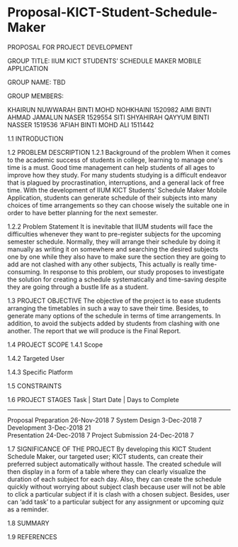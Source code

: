 # Proposal-KICT-Student-Schedule-Maker

PROPOSAL FOR PROJECT DEVELOPMENT
 
GROUP TITLE:
IIUM KICT STUDENTS’ SCHEDULE MAKER MOBILE APPLICATION
 
GROUP NAME: TBD
 
GROUP MEMBERS:
 
KHAIRUN NUWWARAH BINTI MOHD NOHKHAINI 1520982
AIMI BINTI AHMAD JAMALUN NASER 1529554
SITI SHYAHIRAH QAYYUM BINTI NASSER 1519536
‘AFIAH BINTI MOHD ALI 1511442

 
1.1 INTRODUCTION



1.2 PROBLEM DESCRIPTION
1.2.1 Background of the problem
When it comes to the academic success of students in college, learning to manage one's time is a must. Good time management can help students of all ages to improve how they study. For many students studying is a difficult endeavor that is plagued by procrastination, interruptions, and a general lack of free time. With the development of IIUM KICT Students’ Schedule Maker Mobile Application, students can generate schedule of their subjects into many choices of time arrangements so they can choose wisely the suitable one in order to have better planning for the next semester.

1.2.2 Problem Statement
It is inevitable that IIUM students will face the difficulties whenever they want to pre-register subjects for the upcoming semester schedule. Normally, they will arrange their schedule by doing it manually as writing it on somewhere and searching the desired subjects one by one while they also have to make sure the section they are going to add are not clashed with any other subjects, This actually is really time-consuming. In response to this problem, our study proposes to investigate  the solution for creating a schedule systematically and time-saving despite they are going through a bustle life as a student.

1.3 PROJECT OBJECTIVE
The objective of the project is to ease students arranging the timetables in such a way to save their time. Besides, to generate many options of the schedule in terms of time arrangements. In addition, to avoid the subjects added by students from clashing with one another. The report that we will produce is the Final Report. 


1.4 PROJECT SCOPE
1.4.1 Scope


1.4.2 Targeted User

 
1.4.3 Specific Platform


1.5 CONSTRAINTS



1.6 PROJECT STAGES
Task                    | Start Date      | Days to Complete
------------------------  ----------------  ----------------
Proposal Preparation      26-Nov-2018       7
System Design             3-Dec-2018        7
Development               3-Dec-2018        21             
Presentation              24-Dec-2018       7
Project Submission        24-Dec-2018       7


1.7 SIGNIFICANCE OF THE PROJECT
By developing this KICT Student Schedule Maker, our targeted user; KICT students, can create their preferred subject automatically without hassle. The created schedule will then display in a form of a table where they can clearly visualize the duration of each subject for each day. Also, they can create the schedule quickly without worrying about subject clash because user will not be able to click a particular subject if it is clash with a chosen subject. Besides, user can ‘add task’ to a particular subject for any assignment or upcoming quiz as a reminder.


1.8 SUMMARY



1.9 REFERENCES
